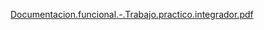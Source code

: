 [Documentacion.funcional.-.Trabajo.practico.integrador.pdf](https://github.com/user-attachments/files/20677840/Documentacion.funcional.-.Trabajo.practico.integrador.pdf)
